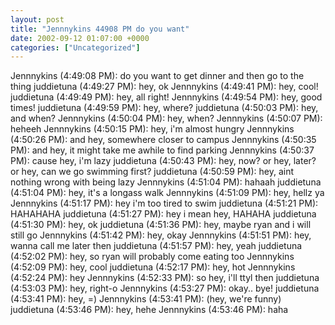 ```yaml
---
layout: post
title: "Jennnykins 44908 PM do you want"
date: 2002-09-12 01:07:00 +0000
categories: ["Uncategorized"]
---
```


Jennnykins (4:49:08 PM): do you want to get dinner and then go to the thing
juddietuna (4:49:27 PM): hey, ok
Jennnykins (4:49:41 PM): hey, cool!
juddietuna (4:49:49 PM): hey, all right!
Jennnykins (4:49:54 PM): hey, good times!
juddietuna (4:49:59 PM): hey, where? 
juddietuna (4:50:03 PM): hey, and when?
Jennnykins (4:50:04 PM): hey, when?
Jennnykins (4:50:07 PM): heheeh
Jennnykins (4:50:15 PM): hey, i'm almost hungry
Jennnykins (4:50:26 PM): and hey, somewhere closer to campus
Jennnykins (4:50:35 PM): and hey, it might take me awhile to find parking
Jennnykins (4:50:37 PM): cause hey, i'm lazy
juddietuna (4:50:43 PM): hey, now? or hey, later? or hey, can we go swimming first? 
juddietuna (4:50:59 PM): hey, aint nothing wrong with being lazy 
Jennnykins (4:51:04 PM): hahaah
juddietuna (4:51:04 PM): hey, it's a longass walk 
Jennnykins (4:51:09 PM): hey, hellz ya
Jennnykins (4:51:17 PM): hey i'm too tired to swim
juddietuna (4:51:21 PM): HAHAHAHA
juddietuna (4:51:27 PM): hey i mean hey, HAHAHA
juddietuna (4:51:30 PM): hey, ok 
juddietuna (4:51:36 PM): hey, maybe ryan and i will still go
Jennnykins (4:51:42 PM): hey, okay
Jennnykins (4:51:51 PM): hey, wanna call me later then
juddietuna (4:51:57 PM): hey, yeah
juddietuna (4:52:02 PM): hey, so ryan will probably come eating too 
Jennnykins (4:52:09 PM): hey, cool
juddietuna (4:52:17 PM): hey, hot 
Jennnykins (4:52:24 PM): hey
Jennnykins (4:52:33 PM): so hey, i'll ttyl then
juddietuna (4:53:03 PM): hey, right-o
Jennnykins (4:53:27 PM): okay.. bye!
juddietuna (4:53:41 PM): hey, =)
Jennnykins (4:53:41 PM): (hey, we're funny)
juddietuna (4:53:46 PM): hey, hehe
Jennnykins (4:53:46 PM): haha